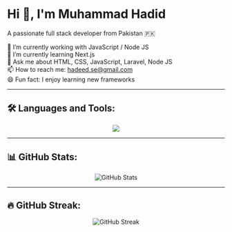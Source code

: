 <p align="center">
  <h1>Hi 👋, I'm Muhammad Hadid</h1>
</p>

<p>
  A passionate full stack developer from Pakistan 🇵🇰
</p>

<p>
  🔭 I’m currently working with JavaScript / Node JS <br>
  🌱 I’m currently learning Next.js <br>
  💬 Ask me about HTML, CSS, JavaScript, Laravel, Node JS <br>
  📫 How to reach me: <a href="mailto:hadeed.se@gmail.com">hadeed.se@gmail.com</a> <br>
  😄 Fun fact: I enjoy learning new frameworks
</p>

---

## 🛠️ Languages and Tools:

<p align="center">
  <img src="https://skillicons.dev/icons?i=html,css,js,java,python,bootstrap,react,php,laravel,nodejs,express,c,cpp,tailwind" />
</p>

---

## 📊 GitHub Stats:

<p align="center">
  <img src="https://github-readme-stats.vercel.app/api?username=Muhammad-Hadid&show_icons=true&theme=radical&hide_border=false" alt="GitHub Stats" />
</p>

---

## 🔥 GitHub Streak:

<p align="center">
  <img src="https://github-readme-streak-stats.herokuapp.com/?user=Muhammad-Hadid&theme=radical&hide_border=false" alt="GitHub Streak" />
</p>
